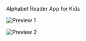 Alphabet Reader App for Kids

![Preview 1](https://github.com/bibekkakati/alphabet-reader-ios/blob/main/preview_1.png?raw=true)


![Preview 2](https://github.com/bibekkakati/alphabet-reader-ios/blob/main/preview_2.png?raw=true)